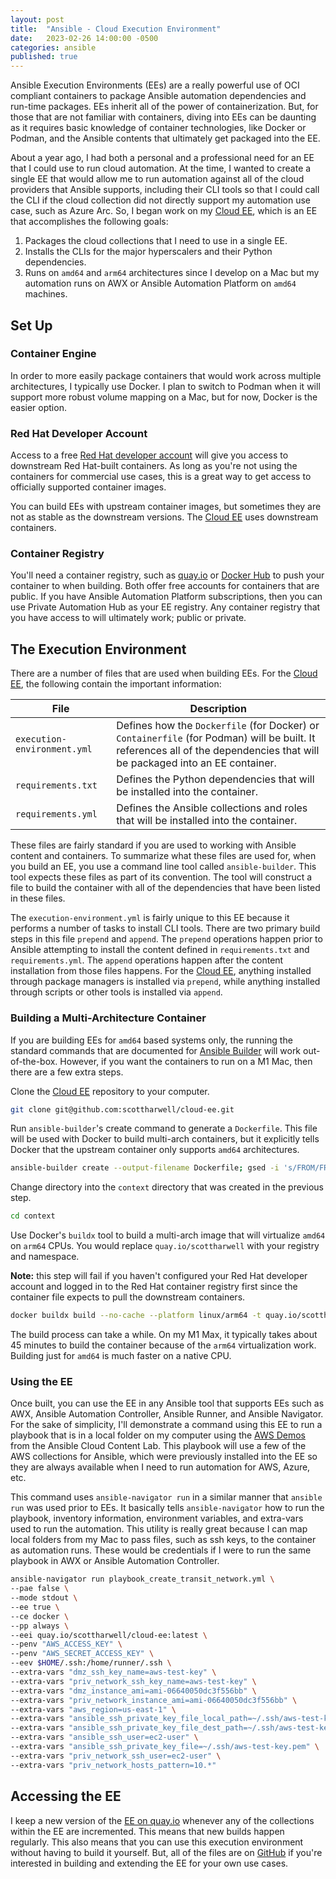 ```yaml
---
layout: post
title:  "Ansible - Cloud Execution Environment"
date:   2023-02-26 14:00:00 -0500
categories: ansible
published: true
---
```

Ansible Execution Environments (EEs) are a really powerful use of OCI compliant containers to package Ansible automation dependencies and run-time packages.  EEs inherit all of the power of containerization.  But, for those that are not familiar with containers, diving into EEs can be daunting as it requires basic knowledge of container technologies, like Docker or Podman, and the Ansible contents that ultimately get packaged into the EE.

About a year ago, I had both a personal and a professional need for an EE that I could use to run cloud automation.  At the time, I wanted to create a single EE that would allow me to run automation against all of the cloud providers that Ansible supports, including their CLI tools so that I could call the CLI if the cloud collection did not directly support my automation use case, such as Azure Arc.  So, I began work on my [Cloud EE][cloud-ee], which is an EE that accomplishes the following goals:

1. Packages the cloud collections that I need to use in a single EE.
2. Installs the CLIs for the major hyperscalers and their Python dependencies.
3. Runs on `amd64` and `arm64` architectures since I develop on a Mac but my automation runs on AWX or Ansible Automation Platform on `amd64` machines.

## Set Up

### Container Engine

In order to more easily package containers that would work across multiple architectures, I typically use Docker.  I plan to switch to Podman when it will support more robust volume mapping on a Mac, but for now, Docker is the easier option.

### Red Hat Developer Account

Access to a free [Red Hat developer account][rh-developer] will give you access to downstream Red Hat-built containers.  As long as you're not using the containers for commercial use cases, this is a great way to get access to officially supported container images.

You can build EEs with upstream container images, but sometimes they are not as stable as the downstream versions.  The [Cloud EE][cloud-ee] uses downstream containers.

### Container Registry

You'll need a container registry, such as [quay.io](https://quay.io) or [Docker Hub](https://docker.io) to push your container to when building.  Both offer free accounts for containers that are public.  If you have Ansible Automation Platform subscriptions, then you can use Private Automation Hub as your EE registry.  Any container registry that you have access to will ultimately work; public or private.

## The Execution Environment

There are a number of files that are used when building EEs.  For the [Cloud EE][cloud-ee], the following contain the important information:

| File                        | Description                                                                                                                                                                 |
| --------------------------- | --------------------------------------------------------------------------------------------------------------------------------------------------------------------------- |
| `execution-environment.yml` | Defines how the `Dockerfile` (for Docker) or `Containerfile` (for Podman) will be built.  It references all of the dependencies that will be packaged into an EE container. |
| `requirements.txt`          | Defines the Python dependencies that will be installed into the container.                                                                                                  |
| `requirements.yml`          | Defines the Ansible collections and roles that will be installed into the container.                                                                                        |

These files are fairly standard if you are used to working with Ansible content and containers.  To summarize what these files are used for, when you build an EE, you use a command line tool called `ansible-builder`.  This tool expects these files as part of its convention.  The tool will construct a file to build the container with all of the dependencies that have been listed in these files.

The `execution-environment.yml` is fairly unique to this EE because it performs a number of tasks to install CLI tools.  There are two primary build steps in this file `prepend` and `append`.  The `prepend` operations happen prior to Ansible attempting to install the content defined in `requirements.txt` and `requirements.yml`.  The `append` operations happen after the content installation from those files happens.  For the [Cloud EE][cloud-ee], anything installed through package managers is installed via `prepend`, while anything installed through scripts or other tools is installed via `append`.

### Building a Multi-Architecture Container

If you are building EEs for `amd64` based systems only, the running the standard commands that are documented for [Ansible Builder][ansible-builder] will work out-of-the-box.  However, if you want the containers to run on a M1 Mac, then there are a few extra steps.

Clone the [Cloud EE][cloud-ee] repository to your computer.

```bash
git clone git@github.com:scottharwell/cloud-ee.git
```

Run `ansible-builder`'s create command to generate a `Dockerfile`.  This file will be used with Docker to build multi-arch containers, but it explicitly tells Docker that the upstream container only supports `amd64` architectures.

```bash
ansible-builder create --output-filename Dockerfile; gsed -i 's/FROM/FROM --platform=linux\/amd64/' context/Dockerfile
```

Change directory into the `context` directory that was created in the previous step.

```bash
cd context
```

Use Docker's `buildx` tool to build a multi-arch image that will virtualize `amd64` on `arm64` CPUs.  You would replace `quay.io/scottharwell` with your registry and namespace.

**Note:** this step will fail if you haven't configured your Red Hat developer account and logged in to the Red Hat container registry first since the container file expects to pull the downstream containers.

```bash
docker buildx build --no-cache --platform linux/arm64 -t quay.io/scottharwell/cloud-ee:local . --push
```

The build process can take a while.  On my M1 Max, it typically takes about 45 minutes to build the container because of the `arm64` virtualization work.  Building just for `amd64` is much faster on a native CPU.

### Using the EE

Once built, you can use the EE in any Ansible tool that supports EEs such as AWX, Ansible Automation Controller, Ansible Runner, and Ansible Navigator.  For the sake of simplicity, I'll demonstrate a command using this EE to run a playbook that is in a local folder on my computer using the [AWS Demos][aws-demos] from the Ansible Cloud Content Lab.  This playbook will use a few of the AWS collections for Ansible, which were previously installed into the EE so they are always available when I need to run automation for AWS, Azure, etc.

This command uses `ansible-navigator run` in a similar manner that `ansible run` was used prior to EEs.  It basically tells `ansible-navigator` how to run the playbook, inventory information, environment variables, and extra-vars used to run the automation.  This utility is really great because I can map local folders from my Mac to pass files, such as ssh keys, to the container as automation runs.  These would be credentials if I were to run the same playbook in AWX or Ansible Automation Controller.

```bash
ansible-navigator run playbook_create_transit_network.yml \
--pae false \
--mode stdout \
--ee true \
--ce docker \
--pp always \
--eei quay.io/scottharwell/cloud-ee:latest \
--penv "AWS_ACCESS_KEY" \
--penv "AWS_SECRET_ACCESS_KEY" \
--eev $HOME/.ssh:/home/runner/.ssh \
--extra-vars "dmz_ssh_key_name=aws-test-key" \
--extra-vars "priv_network_ssh_key_name=aws-test-key" \
--extra-vars "dmz_instance_ami=ami-06640050dc3f556bb" \
--extra-vars "priv_network_instance_ami=ami-06640050dc3f556bb" \
--extra-vars "aws_region=us-east-1" \
--extra-vars "ansible_ssh_private_key_file_local_path=~/.ssh/aws-test-key.pem" \
--extra-vars "ansible_ssh_private_key_file_dest_path=~/.ssh/aws-test-key.pem" \
--extra-vars "ansible_ssh_user=ec2-user" \
--extra-vars "ansible_ssh_private_key_file=~/.ssh/aws-test-key.pem" \
--extra-vars "priv_network_ssh_user=ec2-user" \
--extra-vars "priv_network_hosts_pattern=10.*"
```

## Accessing the EE

I keep a new version of the [EE on quay.io][quay-cloud-ee] whenever any of the collections within the EE are incremented.  This means that new builds happen regularly.  This also means that you can use this execution environment without having to build it yourself.  But, all of the files are on [GitHub][cloud-ee] if you're interested in building and extending the EE for your own use cases.

[cloud-ee]: https://github.com/scottharwell/cloud-ee
[quay-cloud-ee]: https://quay.io/repository/scottharwell/cloud-ee
[rh-developer]: https://developers.redhat.com/blog/2016/03/31/no-cost-rhel-developer-subscription-now-available
[ansible-builder]: https://www.ansible.com/blog/introduction-to-ansible-builder
[aws-demos]: https://github.com/ansible-content-lab/aws.infrastructure_config_demos
